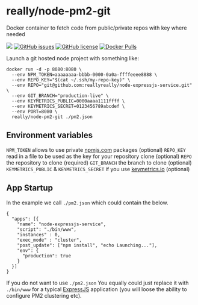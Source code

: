# really/node-pm2-git
Docker container to fetch code from public/private repos with key where needed

[![](https://images.microbadger.com/badges/image/really/node-pm2-git.svg)](https://microbadger.com/images/really/node-pm2-git "Get your own image badge on microbadger.com") [![GitHub issues](https://img.shields.io/github/issues/reallyreally/docker-node-pm2-git.svg?style=flat-square)](https://github.com/reallyreally/docker-node-pm2-git/issues) [![GitHub license](https://img.shields.io/github/license/reallyreally/docker-node-pm2-git.svg?style=flat-square)](https://github.com/reallyreally/docker-node-pm2-git/blob/master/LICENSE) [![Docker Pulls](https://img.shields.io/docker/pulls/really/node-pm2-git.svg?style=flat-square)](https://github.com/reallyreally/docker-node-pm2-git/)

Launch a git hosted node project with something like:
```
docker run -d -p 8080:8080 \
  --env NPM_TOKEN=aaaaaaaa-bbbb-0000-0a0a-ffffeeee8888 \
  --env REPO_KEY="$(cat ~/.ssh/my-repo-key)" \
  --env REPO="git@github.com:reallyreally/node-expressjs-service.git" \
  --env GIT_BRANCH="production-live" \
  --env KEYMETRICS_PUBLIC=0000aaaa1111ffff \
  --env KEYMETRICS_SECRET=0123456789abcdef \
  --env PORT=8080 \
  really/node-pm2-git ./pm2.json
```

Environment variables
---------------------

`NPM_TOKEN` allows to use private [npmjs.com](https://www.npmjs.com) packages (optional)
`REPO_KEY` read in a file to be used as the key for your repository clone (optional)
`REPO` the repository to clone (required)
`GIT_BRANCH` the branch to clone (optional)
`KEYMETRICS_PUBLIC` & `KEYMETRICS_SECRET` if you use [keymetrics.io](https://keymetrics.io) (optional)

App Startup
-----------

In the example we call `./pm2.json` which could contain the below.

```
{
  "apps": [{
    "name": "node-expressjs-service",
    "script": "./bin/www",
    "instances" : 0,
    "exec_mode" : "cluster",
    "post_update": ["npm install", "echo Launching..."],
    "env": {
      "production": true
    }
  }]
}
```

If you do not want to use `./pm2.json` You equally could just replace it with `./bin/www` for a typical [ExpressJS](https://ExpressJS.com) application (you will loose the ability to configure PM2 clustering etc).
